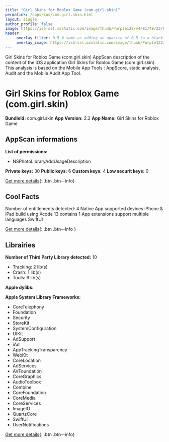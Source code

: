 ```yaml
---
title: "Girl Skins for Roblox Game (com.girl.skin)"
permalink: /apps/ios/com.girl.skin.html
layout: single
author_profile: false
image: https://is5-ssl.mzstatic.com/image/thumb/Purple122/v4/81/48/23/8148235c-ed7e-ca74-32e4-08f4586e5068/AppIcon-1x_U007emarketing-0-10-0-sRGB-85-220.png/512x512bb.jpg
header: 
     overlay_filter: 0.5 # same as adding an opacity of 0.5 to a black background
     overlay_image: https://is5-ssl.mzstatic.com/image/thumb/Purple122/v4/81/48/23/8148235c-ed7e-ca74-32e4-08f4586e5068/AppIcon-1x_U007emarketing-0-10-0-sRGB-85-220.png/512x512bb.jpg
---
```

Girl Skins for Roblox Game (com.girl.skin) AppScan description of the content of the iOS application Girl Skins for Roblox Game (com.girl.skin). This analysis is based on the Mobile App Tools : AppScore, static analysis, Audit and the Mobile Audit App Tool.

# Girl Skins for Roblox Game (com.girl.skin)

**BundleId:** com.girl.skin
**App Version:** 2.2
**App Name:** Girl Skins for Roblox Game


## AppScan informations 

**List of permissions:** 
- NSPhotoLibraryAddUsageDescription
  
  
**Private keys:** 30
**Public keys:** 6
**Custom keys:** 4
**Low securit keys:** 0
  
[Get more details](/pricing.html){: .btn .btn--info}

## Cool Facts

Number of entitlements detected: 4
Native App
supported devices iPhone & iPad
build using Xcode 13
contains 1 App extensions
support multiple languages
SwiftUI
  
[Get more details](/pricing.html){: .btn .btn--info }

## Librairies 
**Number of Third Party Library detected:** 10
- Tracking: 2 lib(s)
- Crash: 1 lib(s)
- Tools: 6 lib(s)


**Apple dylibs:**


**Apple System Library Frameworks:**
- CoreTelephony
- Foundation
- Security
- StoreKit
- SystemConfiguration
- UIKit
- AdSupport
- iAd
- AppTrackingTransparency
- WebKit
- CoreLocation
- AdServices
- AVFoundation
- CoreGraphics
- AudioToolbox
- Combine
- CoreFoundation
- CoreMedia
- CoreServices
- ImageIO
- QuartzCore
- SwiftUI
- UserNotifications


  
[Get more details](/pricing.html){: .btn .btn--info}

